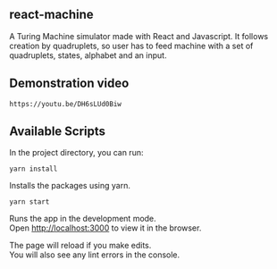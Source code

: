 ## react-machine

A Turing Machine simulator made with React and Javascript. It follows creation by quadruplets, so user has to feed
machine with a set of quadruplets, states, alphabet and an input.

## Demonstration video

```
https://youtu.be/DH6sLUd0Biw
```

## Available Scripts

In the project directory, you can run:

`yarn install`

Installs the packages using yarn.

`yarn start`

Runs the app in the development mode.<br>
Open [http://localhost:3000](http://localhost:3000) to view it in the browser.

The page will reload if you make edits.<br>
You will also see any lint errors in the console.
